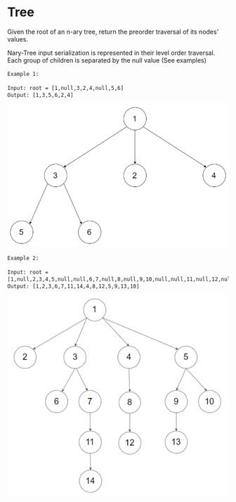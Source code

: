 # Tree

Given the root of an n-ary tree, return the preorder traversal of its nodes' values.

Nary-Tree input serialization is represented in their level order traversal. Each group of children is separated by the null value (See examples)


```
Example 1:

Input: root = [1,null,3,2,4,null,5,6]
Output: [1,3,5,6,2,4]
```
![Example 1](./image/narytreeexample.png)


```
Example 2:

Input: root = [1,null,2,3,4,5,null,null,6,7,null,8,null,9,10,null,null,11,null,12,null,13,null,null,14]
Output: [1,2,3,6,7,11,14,4,8,12,5,9,13,10]
```
![Example 1](./image/sample_4_964.png)


